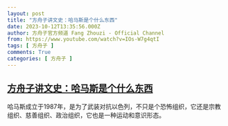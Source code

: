 ```yaml
---
layout: post
title: "方舟子讲文史：哈马斯是个什么东西"
date: 2023-10-12T13:35:56.000Z
author: 方舟子官方频道 Fang Zhouzi - Official Channel
from: https://www.youtube.com/watch?v=IOs-W7g4qtI
tags: [ 方舟子 ]
comments: True
categories: [ 方舟子 ]
---
```

<!--1697117756000-->
[方舟子讲文史：哈马斯是个什么东西](https://www.youtube.com/watch?v=IOs-W7g4qtI)
------

<div>
哈马斯成立于1987年，是为了武装对抗以色列，不只是个恐怖组织，它还是宗教组织、慈善组织、政治组织，它也是一种运动和意识形态。
</div>
